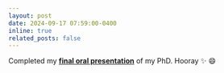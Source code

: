 ```yaml
---
layout: post
date: 2024-09-17 07:59:00-0400
inline: true
related_posts: false
---
```


Completed my <a href="https://demography.cass.anu.edu.au/events/living-longer-and-healthier-advancement-methodology-and-understanding-health-expectancy"> **final oral presentation**</a> of my PhD. Hooray :sparkles: :smile:

